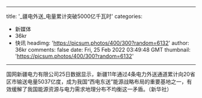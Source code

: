 
---
title: '_疆电外送_电量累计突破5000亿千瓦时'
categories: 
 - 新媒体
 - 36kr
 - 快讯
headimg: 'https://picsum.photos/400/300?random=6132'
author: 36kr
comments: false
date: Fri, 25 Feb 2022 03:49:48 GMT
thumbnail: 'https://picsum.photos/400/300?random=6132'
---

<div>   
国网新疆电力有限公司25日数据显示，新疆11年通过4条电力外送通道累计向20省区市输送电量5037亿度，成为我国“西电东送”能源战略布局的重要基地之一，有效缓解了我国能源资源与电力需求地理分布不均衡这一矛盾。（新华社）  
</div>
            